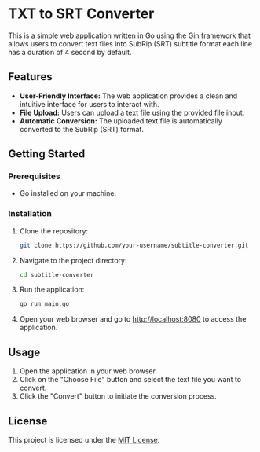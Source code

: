 # TXT to SRT Converter

This is a simple web application written in Go using the Gin framework that allows users to convert text files into SubRip (SRT) subtitle format each line has a duration of 4 second by default.

## Features

- **User-Friendly Interface:** The web application provides a clean and intuitive interface for users to interact with.
- **File Upload:** Users can upload a text file using the provided file input.
- **Automatic Conversion:** The uploaded text file is automatically converted to the SubRip (SRT) format.
## Getting Started

### Prerequisites

- Go installed on your machine.

### Installation

1. Clone the repository:

    ```bash
    git clone https://github.com/your-username/subtitle-converter.git
    ```

2. Navigate to the project directory:

    ```bash
    cd subtitle-converter
    ```

3. Run the application:

    ```bash
    go run main.go
    ```

4. Open your web browser and go to [http://localhost:8080](http://localhost:8080) to access the application.

## Usage

1. Open the application in your web browser.
2. Click on the "Choose File" button and select the text file you want to convert.
3. Click the "Convert" button to initiate the conversion process.

## License

This project is licensed under the [MIT License](LICENSE).
